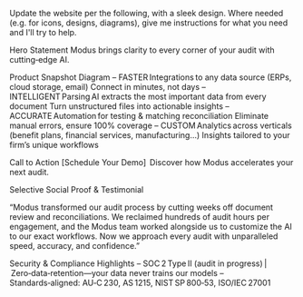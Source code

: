 Update the website per the following, with a sleek design. Where needed (e.g. for icons, designs, diagrams), give me instructions for what you need and I'll try to help.

Hero Statement
Modus brings clarity to every corner of your audit with cutting‑edge AI.

Product Snapshot Diagram
– FASTER Integrations to any data source (ERPs, cloud storage, email)
Connect in minutes, not days
– INTELLIGENT Parsing AI extracts the most important data from every document
Turn unstructured files into actionable insights
– ACCURATE Automation for testing & matching reconciliation
Eliminate manual errors, ensure 100% coverage
– CUSTOM Analytics across verticals (benefit plans, financial services, manufacturing…)
Insights tailored to your firm’s unique workflows

Call to Action
[Schedule Your Demo]
 Discover how Modus accelerates your next audit.

Selective Social Proof & Testimonial

“Modus transformed our audit process by cutting weeks off document review and reconciliations. We reclaimed hundreds of audit hours per engagement, and the Modus team worked alongside us to customize the AI to our exact workflows. Now we approach every audit with unparalleled speed, accuracy, and confidence.”

Security & Compliance Highlights
– SOC 2 Type II (audit in progress) | Zero‑data‑retention—your data never trains our models
– Standards‑aligned: AU‑C 230, AS 1215, NIST SP 800‑53, ISO/IEC 27001
